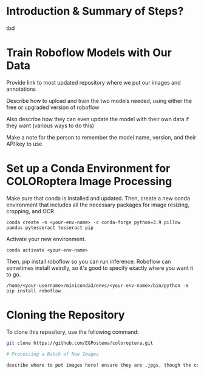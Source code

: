 # Introduction & Summary of Steps?

tbd

# Train Roboflow Models with Our Data

Provide link to most updated repository where we put our images and annotations

Describe how to upload and train the two models needed, using either the free or upgraded version of roboflow

Also describe how they can even update the model with their own data if they want (various ways to do this)

Make a note for the person to remember the model name, version, and their API key to use

# Set up a Conda Environment for COLORoptera Image Processing

Make sure that conda is installed and updated. Then, create a new conda environment that includes all the necessary packages for image resizing, cropping, and OCR.

```conda create -n <your-env-name> -c conda-forge python=3.9 pillow pandas pytesseract tesseract pip```

Activate your new environment.

```conda activate <your-env-name>```

Then, pip install roboflow so you can run inference. Roboflow can sometimes install weirdly, so it's good to specify exactly where you want it to go.

```/home/<your-username>/miniconda3/envs/<your-env-name>/bin/python -m pip install roboflow```

# Cloning the Repository

To clone this repository, use the following command:

```sh
git clone https://github.com/EGPostema/coloroptera.git

# Processing a Batch of New Images

describe where to put images here! ensure they are .jpgs, though the code could certainly be modified to handle other file formats if needed.


